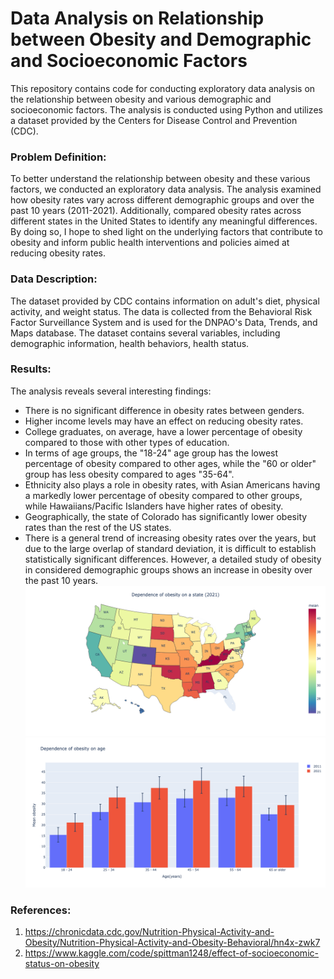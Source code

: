 # Data Analysis on Relationship between Obesity and Demographic and Socioeconomic Factors

This repository contains code for conducting exploratory data analysis on the relationship between obesity and various demographic and socioeconomic factors. The analysis is conducted using Python and utilizes a dataset provided by the Centers for Disease Control and Prevention (CDC).

### Problem Definition:
To better understand the relationship between obesity and these various factors, we conducted an exploratory data analysis. The analysis examined how obesity rates vary across different demographic groups and over the past 10 years (2011-2021). Additionally, compared obesity rates across different states in the United States to identify any meaningful differences. By doing so, I hope to shed light on the underlying factors that contribute to obesity and inform public health interventions and policies aimed at reducing obesity rates.

### Data Description:
The dataset provided by CDC contains information on adult's diet, physical activity, and weight status. The data is collected from the Behavioral Risk Factor Surveillance System and is used for the DNPAO's Data, Trends, and Maps database. The dataset contains several variables, including demographic information, health behaviors, health status.

### Results:
The analysis reveals several interesting findings:

- There is no significant difference in obesity rates between genders. <br/>
- Higher income levels may have an effect on reducing obesity rates. <br/>
- College graduates, on average, have a lower percentage of obesity compared to those with other types of education. <br/>
- In terms of age groups, the "18-24" age group has the lowest percentage of obesity compared to other ages, while the "60 or older" group has less obesity compared to ages "35-64". <br/>
- Ethnicity also plays a role in obesity rates, with Asian Americans having a markedly lower percentage of obesity compared to other groups, while Hawaiians/Pacific Islanders have higher rates of obesity. <br/>
- Geographically, the state of Colorado has significantly lower obesity rates than the rest of the US states. <br/>
- There is a general trend of increasing obesity rates over the years, but due to the large overlap of standard deviation, it is difficult to establish statistically significant differences. However, a detailed study of obesity in considered demographic groups shows an increase in obesity over the past 10 years.
![alt text](https://github.com/vvalmispild/Rise_of_obesity_rate_project/blob/main/Dependence_state.png)
![alt text](https://github.com/vvalmispild/Rise_of_obesity_rate_project/blob/main/Dependence_age.png)

### References:
1) https://chronicdata.cdc.gov/Nutrition-Physical-Activity-and-Obesity/Nutrition-Physical-Activity-and-Obesity-Behavioral/hn4x-zwk7
2) https://www.kaggle.com/code/spittman1248/effect-of-socioeconomic-status-on-obesity
